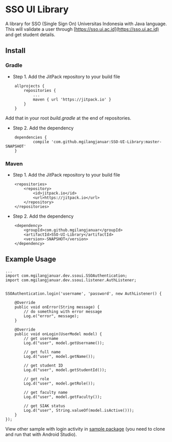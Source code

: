 SSO UI Library
==============

A library for SSO (Single Sign On) Universitas Indonesia with Java language. This will validate a user through [https://sso.ui.ac.id](https://sso.ui.ac.id) and get student details.

## Install

### Gradle
 - Step 1. Add the JitPack repository to your build file
```
	allprojects {
		repositories {
			...
			maven { url 'https://jitpack.io' }
		}
	}
```
Add that in your root _build.gradle_ at the end of repositories.
 - Step 2. Add the dependency
```
	dependencies {
	        compile 'com.github.mgilangjanuar:SSO-UI-Library:master-SNAPSHOT'
	}
```

### Maven
 - Step 1. Add the JitPack repository to your build file
```
	<repositories>
		<repository>
		    <id>jitpack.io</id>
		    <url>https://jitpack.io</url>
		</repository>
	</repositories>
```
 - Step 2. Add the dependency
```
	<dependency>
	    <groupId>com.github.mgilangjanuar</groupId>
	    <artifactId>SSO-UI-Library</artifactId>
	    <version>-SNAPSHOT</version>
	</dependency>
```

## Example Usage

```
...
import com.mgilangjanuar.dev.ssoui.SSOAuthentication;
import com.mgilangjanuar.dev.ssoui.listener.AuthListener;


SSOAuthentication.login('username', 'password', new AuthListener() {

    @Override
    public void onError(String message) {
        // do something with error message
        Log.e("error", message);
    }

    @Override
    public void onLogin(UserModel model) {
        // get username
        Log.d("user", model.getUsername());

        // get full name
        Log.d("user", model.getName());

        // get student ID
        Log.d("user", model.getStudentId());

        // get role
        Log.d("user", model.getRole());

        // get faculty name
        Log.d("user", model.getFaculty());

        // get SIAK status
        Log.d("user", String.valueOf(model.isActive()));
    }
});
```

View other sample with login activity in [sample package](https://github.com/mgilangjanuar/SSO-UI-Library/tree/master/sample) (you need to clone and run that with Android Studio).
